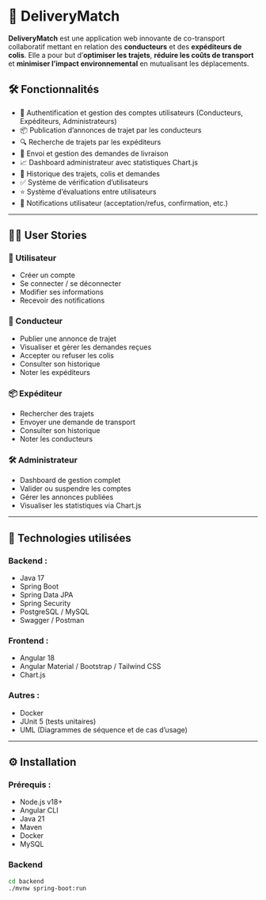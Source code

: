 # 🚚 DeliveryMatch

**DeliveryMatch** est une application web innovante de co-transport collaboratif mettant en relation des **conducteurs** et des **expéditeurs de colis**. Elle a pour but d’**optimiser les trajets**, **réduire les coûts de transport** et **minimiser l’impact environnemental** en mutualisant les déplacements.



## 🛠️ Fonctionnalités

- 🔐 Authentification et gestion des comptes utilisateurs (Conducteurs, Expéditeurs, Administrateurs)
- 📦 Publication d’annonces de trajet par les conducteurs
- 🔍 Recherche de trajets par les expéditeurs
- 📨 Envoi et gestion des demandes de livraison
- 📈 Dashboard administrateur avec statistiques Chart.js
- 📝 Historique des trajets, colis et demandes
- ✅ Système de vérification d’utilisateurs
- ⭐ Système d’évaluations entre utilisateurs
- 🔔 Notifications utilisateur (acceptation/refus, confirmation, etc.)

---

## 🧑‍💻 User Stories

### 🔸 Utilisateur

- Créer un compte
- Se connecter / se déconnecter
- Modifier ses informations
- Recevoir des notifications

### 🚗 Conducteur

- Publier une annonce de trajet
- Visualiser et gérer les demandes reçues
- Accepter ou refuser les colis
- Consulter son historique
- Noter les expéditeurs

### 📦 Expéditeur

- Rechercher des trajets
- Envoyer une demande de transport
- Consulter son historique
- Noter les conducteurs

### 🛠️ Administrateur

- Dashboard de gestion complet
- Valider ou suspendre les comptes
- Gérer les annonces publiées
- Visualiser les statistiques via Chart.js

---

## 🧪 Technologies utilisées

### Backend :
- Java 17
- Spring Boot
- Spring Data JPA
- Spring Security
- PostgreSQL / MySQL
- Swagger / Postman

### Frontend :
- Angular 18
- Angular Material / Bootstrap / Tailwind CSS
- Chart.js

### Autres :
- Docker
- JUnit 5 (tests unitaires)
- UML (Diagrammes de séquence et de cas d’usage)

---

## ⚙️ Installation

### Prérequis :
- Node.js v18+
- Angular CLI
- Java 21
- Maven
- Docker
- MySQL 

### Backend
```bash
cd backend
./mvnw spring-boot:run
